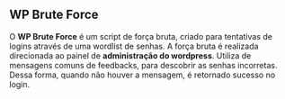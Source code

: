 ## WP Brute Force

O **WP Brute Force** é um script de força bruta, criado para tentativas de logins através de uma wordlist de senhas. A força bruta é realizada direcionada ao painel de **administração do wordpress**. 
Utiliza de mensagens comuns de feedbacks, para descobrir as senhas incorretas. Dessa forma, quando não houver a mensagem, é retornado sucesso no login. 
